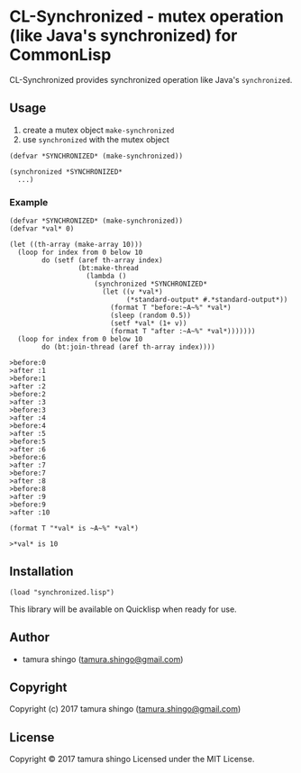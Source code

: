 # CL-Synchronized - mutex operation (like Java's synchronized) for CommonLisp

CL-Synchronized provides synchronized operation like Java's `synchronized`.

## Usage

1. create a mutex object `make-synchronized`
1. use `synchronized` with the mutex object

```common-lisp
(defvar *SYNCHRONIZED* (make-synchronized))

(synchronized *SYNCHRONIZED*
  ...)
```

### Example

```common-lisp
(defvar *SYNCHRONIZED* (make-synchronized))
(defvar *val* 0)

(let ((th-array (make-array 10)))
  (loop for index from 0 below 10
        do (setf (aref th-array index)
                 (bt:make-thread
                   (lambda ()
                     (synchronized *SYNCHRONIZED*
                       (let ((v *val*)
                             (*standard-output* #.*standard-output*))
                         (format T "before:~A~%" *val*)
                         (sleep (random 0.5))
                         (setf *val* (1+ v))
                         (format T "after :~A~%" *val*)))))))
  (loop for index from 0 below 10
        do (bt:join-thread (aref th-array index))))

>before:0
>after :1
>before:1
>after :2
>before:2
>after :3
>before:3
>after :4
>before:4
>after :5
>before:5
>after :6
>before:6
>after :7
>before:7
>after :8
>before:8
>after :9
>before:9
>after :10

(format T "*val* is ~A~%" *val*)

>*val* is 10
```

## Installation

```common-lisp
(load "synchronized.lisp")
```

This library will be available on Quicklisp when ready for use.

## Author

* tamura shingo (tamura.shingo@gmail.com)

## Copyright

Copyright (c) 2017 tamura shingo (tamura.shingo@gmail.com)

## License

Copyright &copy; 2017 tamura shingo Licensed under the MIT License.
